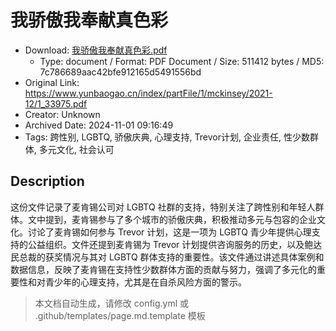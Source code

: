 # 我骄傲我奉献真色彩

- Download: [我骄傲我奉献真色彩.pdf](我骄傲我奉献真色彩.pdf)
    - Type: document / Format: PDF Document / Size: 511412 bytes / MD5: 7c786689aac42bfe912165d5491556bd
- Original Link: https://www.yunbaogao.cn/index/partFile/1/mckinsey/2021-12/1_33975.pdf
- Creator: Unknown
- Archived Date: 2024-11-01 09:16:49
- Tags: 跨性别, LGBTQ, 骄傲庆典, 心理支持, Trevor计划, 企业责任, 性少数群体, 多元文化, 社会认可

## Description

这份文件记录了麦肯锡公司对 LGBTQ 社群的支持，特别关注了跨性别和年轻人群体。文中提到，麦肯锡参与了多个城市的骄傲庆典，积极推动多元与包容的企业文化。讨论了麦肯锡如何参与 Trevor 计划，这是一项为 LGBTQ 青少年提供心理支持的公益组织。文件还提到麦肯锡为 Trevor 计划提供咨询服务的历史，以及鲍达民总裁的获奖情况与其对 LGBTQ 群体支持的重要性。该文件通过讲述具体案例和数据信息，反映了麦肯锡在支持性少数群体方面的贡献与努力，强调了多元化的重要性和对青少年的心理支持，尤其是在自杀风险方面的警示。

> 本文档自动生成，请修改 config.yml 或 .github/templates/page.md.template 模板
